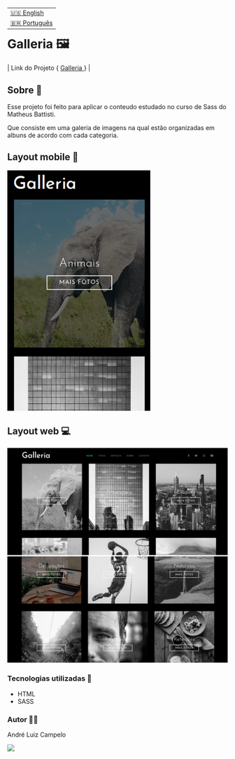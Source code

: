 <table align="right">
  <tr>
    <td>
      <a href="readme-en.md">🇺🇸 English</a>
    </td>
  </tr>
  <tr>
    <td>
      <a href="README.md">🇧🇷 Português</a>
    </td>
  </tr>
</table>

# Galleria :framed_picture:
| Link do Projeto { <a href= "https://andrecampelor.github.io/ProjetoGaleria/"> Galleria </a>} |

## Sobre :memo:
Esse projeto foi feito para aplicar o conteudo estudado no curso de Sass do Matheus Battisti.

Que consiste em uma galeria de imagens na qual estão organizadas em albuns de acordo com cada categoria.

## Layout mobile :iphone:
<img height="550px" src="assets/galleriaRespo.png">

## Layout web :computer:
<img width="900px" src="assets/galleria.png">
<img width="908px" src="assets/galleria1.png">

### Tecnologias utilizadas :rocket:
- HTML
- SASS


### Autor :man_technologist:

André Luiz Campelo

<a href="https://www.linkedin.com/in/andr%C3%A9-luiz-campelo-710701209/" target="_blank"><img src="https://img.shields.io/badge/-LinkedIn-%230077B5?style=for-the-badge&logo=linkedin&logoColor=white" target="_blank"></a> 
